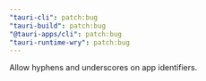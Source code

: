 ```yaml
---
"tauri-cli": patch:bug
"tauri-build": patch:bug
"@tauri-apps/cli": patch:bug
"tauri-runtime-wry": patch:bug
---
```


Allow hyphens and underscores on app identifiers.
